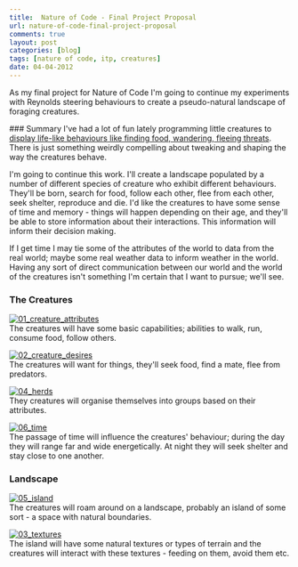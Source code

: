 ```yaml
---
title:  Nature of Code - Final Project Proposal
url: nature-of-code-final-project-proposal
comments: true
layout: post
categories: [blog]
tags: [nature of code, itp, creatures]
date: 04-04-2012
---
```

<p class="intro">As my final project for Nature of Code I'm going to continue my experiments with Reynolds steering behaviours to create a pseudo-natural landscape of foraging creatures.</p>
### Summary
I've had a lot of fun lately programming little creatures to <a href="http://paulmay.org/blog/nature-of-code-reynolds-steering/" title="display life-like behaviours like finding food, wandering, fleeing threats">display life-like behaviours like finding food, wandering, fleeing threats</a>. There is just something weirdly compelling about tweaking and shaping the way the creatures behave. 

I'm going to continue this work. I'll create a landscape populated by a number of different species of creature who exhibit different behaviours. They'll be born, search for food, follow each other, flee from each other, seek shelter, reproduce and die. I'd like the creatures to have some sense of time and memory - things will happen depending on their age, and they'll be able to store information about their interactions. This information will inform their decision making. 

If I get time I may tie some of the attributes of the world to data from the real world; maybe some real weather data to inform weather in the world. Having any sort of direct communication between our world and the world of the creatures isn't something I'm certain that I want to pursue; we'll see. 

### The Creatures
<a href="http://www.flickr.com/photos/paulmmay/6891472446/" title="01_creature_attributes by paulmmay, on Flickr"><img src="http://farm7.staticflickr.com/6058/6891472446_5f735793ca_b.jpg" class="flickr" alt="01_creature_attributes"></a><br />
The creatures will have some basic capabilities; abilities to walk, run, consume food, follow others.&nbsp; 

<a href="http://www.flickr.com/photos/paulmmay/7037567511/" title="02_creature_desires by paulmmay, on Flickr"><img src="http://farm8.staticflickr.com/7137/7037567511_b734a1807e_b.jpg" class="flickr" alt="02_creature_desires"></a><br />
The creatures will want for things, they'll seek food, find a mate, flee from predators.

<a href="http://www.flickr.com/photos/paulmmay/7037566717/" title="04_herds by paulmmay, on Flickr"><img src="http://farm7.staticflickr.com/6091/7037566717_5e5995b9a3_b.jpg" class="flickr" alt="04_herds"></a><br />
They creatures will organise themselves into groups based on their attributes.

<a href="http://www.flickr.com/photos/paulmmay/7037566183/" title="06_time by paulmmay, on Flickr"><img src="http://farm8.staticflickr.com/7040/7037566183_fa787bd434_b.jpg"  class="flickr"  alt="06_time"></a><br />
The passage of time will influence the creatures' behaviour; during the day they will range far and wide energetically. At night they will seek shelter and stay close to one another.

### Landscape
<a href="http://www.flickr.com/photos/paulmmay/6891473726/" title="05_island by paulmmay, on Flickr"><img src="http://farm7.staticflickr.com/6105/6891473726_956904b16c_b.jpg" class="flickr" alt="05_island"></a><br />
The creatures will roam around on a landscape, probably an island of some sort - a space with natural boundaries.

<a href="http://www.flickr.com/photos/paulmmay/6891471134/" title="03_textures by paulmmay, on Flickr"><img src="http://farm7.staticflickr.com/6117/6891471134_d7c19da143_b.jpg" class="flickr" alt="03_textures"></a><br />
The island will have some natural textures or types of terrain and the creatures will interact with these textures - feeding on them, avoid them etc.


